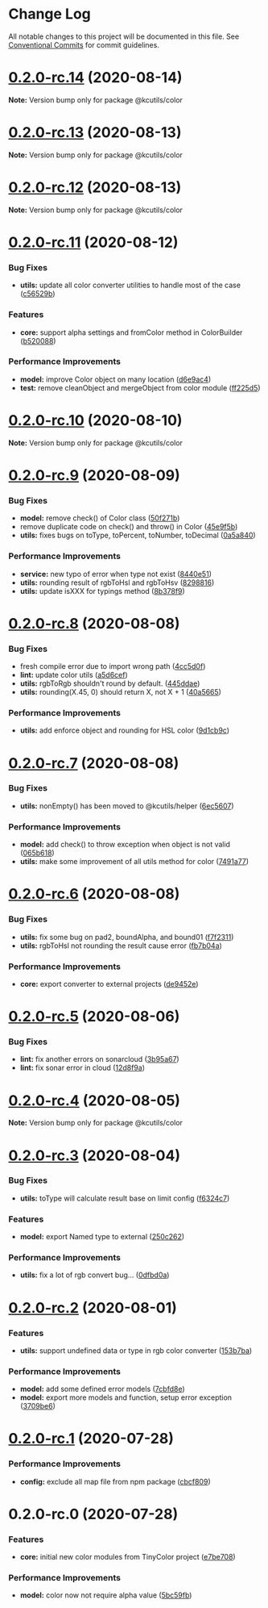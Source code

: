 # Change Log

All notable changes to this project will be documented in this file.
See [Conventional Commits](https://conventionalcommits.org) for commit guidelines.

# [0.2.0-rc.14](https://github.com/kamontat/kcutils/compare/@kcutils/color@0.2.0-rc.13...@kcutils/color@0.2.0-rc.14) (2020-08-14)

**Note:** Version bump only for package @kcutils/color





# [0.2.0-rc.13](https://github.com/kamontat/kcutils/compare/@kcutils/color@0.2.0-rc.12...@kcutils/color@0.2.0-rc.13) (2020-08-13)

**Note:** Version bump only for package @kcutils/color





# [0.2.0-rc.12](https://github.com/kamontat/kcutils/compare/@kcutils/color@0.2.0-rc.11...@kcutils/color@0.2.0-rc.12) (2020-08-13)

**Note:** Version bump only for package @kcutils/color





# [0.2.0-rc.11](https://github.com/kamontat/kcutils/compare/@kcutils/color@0.2.0-rc.10...@kcutils/color@0.2.0-rc.11) (2020-08-12)


### Bug Fixes

* **utils:** update all color converter utilities to handle most of the case ([c56529b](https://github.com/kamontat/kcutils/commit/c56529bce6f811d8922015f22223f7fb17626a75))


### Features

* **core:** support alpha settings and fromColor method in ColorBuilder ([b520088](https://github.com/kamontat/kcutils/commit/b52008821d9247796749a50e7ec63fc660f31c52))


### Performance Improvements

* **model:** improve Color object on many location ([d6e9ac4](https://github.com/kamontat/kcutils/commit/d6e9ac4040d5a3ca5d95cef8a769775cfd5abf61))
* **test:** remove cleanObject and mergeObject from color module ([ff225d5](https://github.com/kamontat/kcutils/commit/ff225d5e2890de707412a3be351b80485ee170ef))





# [0.2.0-rc.10](https://github.com/kamontat/kcutils/compare/@kcutils/color@0.2.0-rc.9...@kcutils/color@0.2.0-rc.10) (2020-08-10)

**Note:** Version bump only for package @kcutils/color





# [0.2.0-rc.9](https://github.com/kamontat/kcutils/compare/@kcutils/color@0.2.0-rc.8...@kcutils/color@0.2.0-rc.9) (2020-08-09)


### Bug Fixes

* **model:** remove check() of Color class ([50f271b](https://github.com/kamontat/kcutils/commit/50f271bb24a09e62d38fe75f377a8c3e404a8fab))
* remove duplicate code on check() and throw() in Color ([45e9f5b](https://github.com/kamontat/kcutils/commit/45e9f5b3a9b6f8a5f52e949f59ecca822a06b667))
* **utils:** fixes bugs on toType, toPercent, toNumber, toDecimal ([0a5a840](https://github.com/kamontat/kcutils/commit/0a5a840b200ea626ec12cedcb4f7bd4c54f12bfb))


### Performance Improvements

* **service:** new typo of error when type not exist ([8440e51](https://github.com/kamontat/kcutils/commit/8440e516d885a55ebb39fefd5783fd9123af79df))
* **utils:** rounding result of rgbToHsl and rgbToHsv ([8298816](https://github.com/kamontat/kcutils/commit/82988168c523eae5f2e9ac2a0c5a28f3df2320c8))
* **utils:** update isXXX for typings method ([8b378f9](https://github.com/kamontat/kcutils/commit/8b378f9aed53c225e942004f3c120e866e276641))





# [0.2.0-rc.8](https://github.com/kamontat/kcutils/compare/@kcutils/color@0.2.0-rc.7...@kcutils/color@0.2.0-rc.8) (2020-08-08)


### Bug Fixes

* fresh compile error due to import wrong path ([4cc5d0f](https://github.com/kamontat/kcutils/commit/4cc5d0fd974ccd66d2a5b0f6d01cc88cbb00cfb8))
* **lint:** update color utils ([a5d6cef](https://github.com/kamontat/kcutils/commit/a5d6cef7de9f23506f7389f0a30fdc2a2a818612))
* **utils:** rgbToRgb shouldn't round by default. ([445ddae](https://github.com/kamontat/kcutils/commit/445ddae4b6171d7d8c1285c7d5fecadd6141fca9))
* **utils:** rounding(X.45, 0) should return X, not X + 1 ([40a5665](https://github.com/kamontat/kcutils/commit/40a56657dcb95a752357c4712ad48f96d66fabbd))


### Performance Improvements

* **utils:** add enforce object and rounding for HSL color ([9d1cb9c](https://github.com/kamontat/kcutils/commit/9d1cb9cd14c712d3f843b4a3c752da67ef73f521))





# [0.2.0-rc.7](https://github.com/kamontat/kcutils/compare/@kcutils/color@0.2.0-rc.6...@kcutils/color@0.2.0-rc.7) (2020-08-08)


### Bug Fixes

* **utils:** nonEmpty() has been moved to @kcutils/helper ([6ec5607](https://github.com/kamontat/kcutils/commit/6ec56077378dfc14a70f6fa765e1bf5cfe0175ee))


### Performance Improvements

* **model:** add check() to throw exception when object is not valid ([065b618](https://github.com/kamontat/kcutils/commit/065b6184314d607eda460b195777187419086ae0))
* **utils:** make some improvement of all utils method for color ([7491a77](https://github.com/kamontat/kcutils/commit/7491a77adef585faa09a9ebc8ff756c1b491140f))





# [0.2.0-rc.6](https://github.com/kamontat/kcutils/compare/@kcutils/color@0.2.0-rc.5...@kcutils/color@0.2.0-rc.6) (2020-08-08)


### Bug Fixes

* **utils:** fix some bug on pad2, boundAlpha, and bound01 ([f7f2311](https://github.com/kamontat/kcutils/commit/f7f23112431442ee36aa63516b8ba82c86df5f95))
* **utils:** rgbToHsl not rounding the result cause error ([fb7b04a](https://github.com/kamontat/kcutils/commit/fb7b04a4e685c749fff1a242eb6695d0a935d55c))


### Performance Improvements

* **core:** export converter to external projects ([de9452e](https://github.com/kamontat/kcutils/commit/de9452e1acc75453bcad3264cd96871f95843852))





# [0.2.0-rc.5](https://github.com/kamontat/kcutils/compare/@kcutils/color@0.2.0-rc.4...@kcutils/color@0.2.0-rc.5) (2020-08-06)


### Bug Fixes

* **lint:** fix another errors on sonarcloud ([3b95a67](https://github.com/kamontat/kcutils/commit/3b95a67bc2776ed14226ab202a34ce38bfeee3e4))
* **lint:** fix sonar error in cloud ([12d8f9a](https://github.com/kamontat/kcutils/commit/12d8f9a522a19a180aa41abb2b1ff18b8996aed7))





# [0.2.0-rc.4](https://github.com/kamontat/kcutils/compare/@kcutils/color@0.2.0-rc.3...@kcutils/color@0.2.0-rc.4) (2020-08-05)

**Note:** Version bump only for package @kcutils/color





# [0.2.0-rc.3](https://github.com/kamontat/kcutils/compare/@kcutils/color@0.2.0-rc.2...@kcutils/color@0.2.0-rc.3) (2020-08-04)


### Bug Fixes

* **utils:** toType will calculate result base on limit config ([f6324c7](https://github.com/kamontat/kcutils/commit/f6324c7e4d754dbf477c502ca86a37e8edab2444))


### Features

* **model:** export Named type to external ([250c262](https://github.com/kamontat/kcutils/commit/250c2621fe566181c6336e65f87d5631a3ebb680))


### Performance Improvements

* **utils:** fix a lot of rgb convert bug... ([0dfbd0a](https://github.com/kamontat/kcutils/commit/0dfbd0ac0d6466033318fe255f1491a344304c62))





# [0.2.0-rc.2](https://github.com/kamontat/kcutils/compare/@kcutils/color@0.2.0-rc.1...@kcutils/color@0.2.0-rc.2) (2020-08-01)


### Features

* **utils:** support undefined data or type in rgb color converter ([153b7ba](https://github.com/kamontat/kcutils/commit/153b7bad0b3beef0cb8489ad155a104095f456e6))


### Performance Improvements

* **model:** add some defined error models ([7cbfd8e](https://github.com/kamontat/kcutils/commit/7cbfd8e7ced6f04e46378814f8ee9991a27e75ab))
* **model:** export more models and function, setup error exception ([3709be6](https://github.com/kamontat/kcutils/commit/3709be6da0aab5b44c0c3239e18193c64347f991))





# [0.2.0-rc.1](https://github.com/kamontat/kcutils/compare/@kcutils/color@0.2.0-rc.0...@kcutils/color@0.2.0-rc.1) (2020-07-28)


### Performance Improvements

* **config:** exclude all map file from npm package ([cbcf809](https://github.com/kamontat/kcutils/commit/cbcf8093c822a67f468fb6d92e7a0ec4b3fe457a))





# 0.2.0-rc.0 (2020-07-28)


### Features

* **core:** initial new color modules from TinyColor project ([e7be708](https://github.com/kamontat/kcutils/commit/e7be708c7105450c30d8e26bf54666d127780a85))


### Performance Improvements

* **model:** color now not require alpha value ([5bc59fb](https://github.com/kamontat/kcutils/commit/5bc59fbededaee96705ea5db5dfcd96660ed8898))
